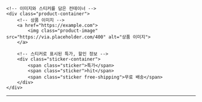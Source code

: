 <!DOCTYPE html>
<html lang="en">
<head>
    <meta charset="UTF-8">
    <meta name="viewport" content="width=device-width, initial-scale=1.0">
    <title>상품 페이지</title>
</head>
<body>

    <!-- 이미지와 스티커를 담은 컨테이너 -->
    <div class="product-container">
        <!-- 상품 이미지 -->
        <a href="https://example.com">
            <img class="product-image" src="https://via.placeholder.com/400" alt="상품 이미지">
        </a>

        <!-- 스티커로 표시된 특가, 할인 정보 -->
        <div class="sticker-container">
            <span class="sticker">특가</span>
            <span class="sticker">hit</span>
            <span class="sticker free-shipping">무료 배송</span>
        </div>
    </div>

</body>
</html>

---

<style>
        /* 스타일링을 위한 CSS 코드 */
        .product-container {
            text-align: center; /* 가운데 정렬 */
        }

        .product-image {
            max-width: 100%; /* 이미지가 부모 요소에 맞게 크기 조절 */
            height: auto; /* 비율 유지 */
        }

        .sticker-container {
            margin-top: 10px; /* 스티커와 이미지 사이 여백 조절 */
        }

        .sticker {
            display: inline-block;
            padding: 5px 10px;
            background-color: #ff0000; /* 배경색 설정 */
            color: #ffffff; /* 글자색 설정 */
            font-size: 12px; /* 글자 크기 설정 */
            margin-right: 1px; /* 오른쪽 여백 설정 */
        }

        .free-shipping {
            background-color: #009900; /* 배경색 설정 */
        }
    </style>
